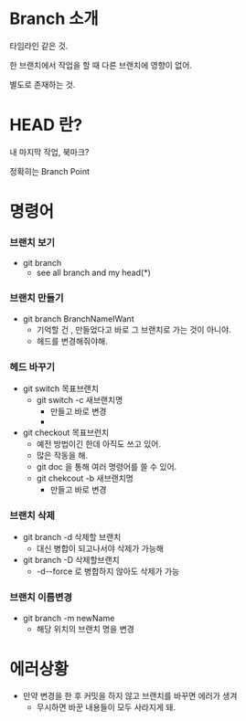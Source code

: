 # Branch 소개

타임라인 같은 것.

한 브랜치에서 작업을 할 때 다른 브랜치에 영향이 없어.

별도로 존재하는 것.

# HEAD 란?

내 마지막 작업, 북마크?

정확히는 Branch Point

# 명령어

### 브랜치 보기
- git branch
  - see all branch and my head(*)

### 브랜치 만들기
- git branch BranchNameIWant
  - 기억할 건 , 만들었다고 바로 그 브랜치로 가는 것이 아니야.
  - 헤드를 변경해줘야해.

### 헤드 바꾸기
- git switch 목표브랜치
    - git switch -c 새브랜치명
      - 만들고 바로 변경
      - 
- git checkout 목표브런치
  - 예전 방법이긴 한데 아직도 쓰고 있어.
  - 많은 작동을 해.
  - git doc 을 통해 여러 명령어를 쓸 수 있어.
  - git chekcout -b 새브랜치명
    - 만들고 바로 변경

### 브랜치 삭제
- git branch -d 삭제할 브랜치
  - 대신 병합이 되고나서야 삭제가 가능해
- git branch -D 삭제할브랜치
  - -d--force 로 병합하지 않아도 삭제가 가능
  
### 브랜치 이름변경
- git branch -m newName
  - 해당 위치의 브랜치 명을 변경

# 에러상황
- 만약 변경을 한 후 커밋을 하지 않고 브랜치를 바꾸면 에러가 생겨
  - 무시하면 바꾼 내용들이 모두 사라지게 돼. 